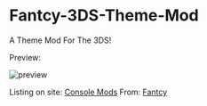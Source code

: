 # Fantcy-3DS-Theme-Mod
A Theme Mod For The 3DS!

Preview:

![preview](https://github.com/MarshMeadow/Fantcy-3DS-Theme-Mod/assets/88599122/a353dd8c-43eb-4c0e-8121-ddf5aa366041)


Listing on site: [Console Mods](https://sites.google.com/view/fancyexplore/shop/modscustom/cmods)
From: [Fantcy](https://sites.google.com/view/fancyexplore)
